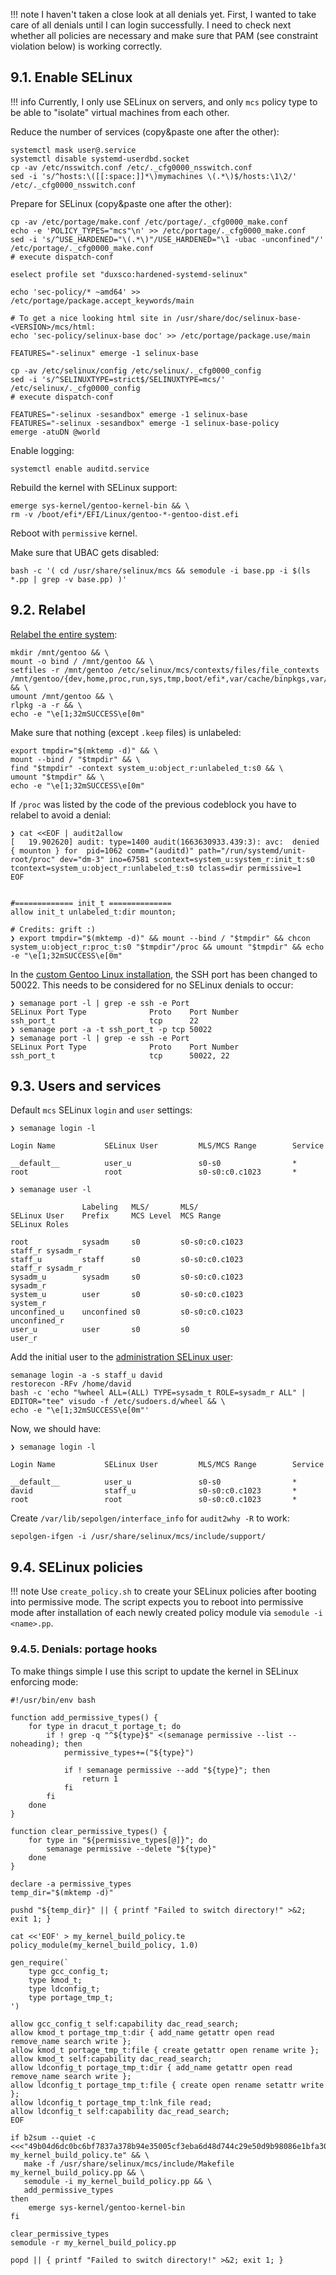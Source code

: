 !!! note
    I haven't taken a close look at all denials yet. First, I wanted to take care of all denials until I can login successfully. I need to check next whether all policies are necessary and make sure that PAM (see constraint violation below) is working correctly.

## 9.1. Enable SELinux

!!! info
    Currently, I only use SELinux on servers, and only `mcs` policy type to be able to "isolate" virtual machines from each other.

Reduce the number of services (copy&paste one after the other):

```shell
systemctl mask user@.service
systemctl disable systemd-userdbd.socket
cp -av /etc/nsswitch.conf /etc/._cfg0000_nsswitch.conf
sed -i 's/^hosts:\([[:space:]]*\)mymachines \(.*\)$/hosts:\1\2/' /etc/._cfg0000_nsswitch.conf
```

Prepare for SELinux (copy&paste one after the other):

```shell
cp -av /etc/portage/make.conf /etc/portage/._cfg0000_make.conf
echo -e 'POLICY_TYPES="mcs"\n' >> /etc/portage/._cfg0000_make.conf
sed -i 's/^USE_HARDENED="\(.*\)"/USE_HARDENED="\1 -ubac -unconfined"/' /etc/portage/._cfg0000_make.conf
# execute dispatch-conf

eselect profile set "duxsco:hardened-systemd-selinux"

echo 'sec-policy/* ~amd64' >> /etc/portage/package.accept_keywords/main

# To get a nice looking html site in /usr/share/doc/selinux-base-<VERSION>/mcs/html:
echo 'sec-policy/selinux-base doc' >> /etc/portage/package.use/main

FEATURES="-selinux" emerge -1 selinux-base

cp -av /etc/selinux/config /etc/selinux/._cfg0000_config
sed -i 's/^SELINUXTYPE=strict$/SELINUXTYPE=mcs/' /etc/selinux/._cfg0000_config
# execute dispatch-conf

FEATURES="-selinux -sesandbox" emerge -1 selinux-base
FEATURES="-selinux -sesandbox" emerge -1 selinux-base-policy
emerge -atuDN @world
```

Enable logging:

```shell
systemctl enable auditd.service
```

Rebuild the kernel with SELinux support:

```shell
emerge sys-kernel/gentoo-kernel-bin && \
rm -v /boot/efi*/EFI/Linux/gentoo-*-gentoo-dist.efi
```

Reboot with `permissive` kernel.

Make sure that UBAC gets disabled:

```shell
bash -c '( cd /usr/share/selinux/mcs && semodule -i base.pp -i $(ls *.pp | grep -v base.pp) )'
```

## 9.2. Relabel

[Relabel the entire system](https://wiki.gentoo.org/wiki/SELinux/Installation#Relabel):

```shell
mkdir /mnt/gentoo && \
mount -o bind / /mnt/gentoo && \
setfiles -r /mnt/gentoo /etc/selinux/mcs/contexts/files/file_contexts /mnt/gentoo/{dev,home,proc,run,sys,tmp,boot/efi*,var/cache/binpkgs,var/cache/distfiles,var/db/repos/gentoo,var/tmp} && \
umount /mnt/gentoo && \
rlpkg -a -r && \
echo -e "\e[1;32mSUCCESS\e[0m"
```

Make sure that nothing (except `.keep` files) is unlabeled:

```shell
export tmpdir="$(mktemp -d)" && \
mount --bind / "$tmpdir" && \
find "$tmpdir" -context system_u:object_r:unlabeled_t:s0 && \
umount "$tmpdir" && \
echo -e "\e[1;32mSUCCESS\e[0m"
```

If `/proc` was listed by the code of the previous codeblock you have to relabel to avoid a denial:

```shell
❯ cat <<EOF | audit2allow
[   19.902620] audit: type=1400 audit(1663630933.439:3): avc:  denied  { mounton } for  pid=1062 comm="(auditd)" path="/run/systemd/unit-root/proc" dev="dm-3" ino=67581 scontext=system_u:system_r:init_t:s0 tcontext=system_u:object_r:unlabeled_t:s0 tclass=dir permissive=1
EOF


#============= init_t ==============
allow init_t unlabeled_t:dir mounton;

# Credits: grift :)
❯ export tmpdir="$(mktemp -d)" && mount --bind / "$tmpdir" && chcon system_u:object_r:proc_t:s0 "$tmpdir"/proc && umount "$tmpdir" && echo -e "\e[1;32mSUCCESS\e[0m"
```

In the [custom Gentoo Linux installation](https://github.com/duxsco/gentoo-installation), the SSH port has been changed to 50022. This needs to be considered for no SELinux denials to occur:

```shell
❯ semanage port -l | grep -e ssh -e Port
SELinux Port Type              Proto    Port Number
ssh_port_t                     tcp      22
❯ semanage port -a -t ssh_port_t -p tcp 50022
❯ semanage port -l | grep -e ssh -e Port
SELinux Port Type              Proto    Port Number
ssh_port_t                     tcp      50022, 22
```

## 9.3. Users and services

Default `mcs` SELinux `login` and `user` settings:

```shell
❯ semanage login -l

Login Name           SELinux User         MLS/MCS Range        Service

__default__          user_u               s0-s0                *
root                 root                 s0-s0:c0.c1023       *

❯ semanage user -l

                Labeling   MLS/       MLS/
SELinux User    Prefix     MCS Level  MCS Range                      SELinux Roles

root            sysadm     s0         s0-s0:c0.c1023                 staff_r sysadm_r
staff_u         staff      s0         s0-s0:c0.c1023                 staff_r sysadm_r
sysadm_u        sysadm     s0         s0-s0:c0.c1023                 sysadm_r
system_u        user       s0         s0-s0:c0.c1023                 system_r
unconfined_u    unconfined s0         s0-s0:c0.c1023                 unconfined_r
user_u          user       s0         s0                             user_r
```

Add the initial user to the [administration SELinux user](https://wiki.gentoo.org/wiki/SELinux/Installation#Define_the_administrator_accounts):

```shell
semanage login -a -s staff_u david
restorecon -RFv /home/david
bash -c 'echo "%wheel ALL=(ALL) TYPE=sysadm_t ROLE=sysadm_r ALL" | EDITOR="tee" visudo -f /etc/sudoers.d/wheel && \
echo -e "\e[1;32mSUCCESS\e[0m"'
```

Now, we should have:

```shell
❯ semanage login -l

Login Name           SELinux User         MLS/MCS Range        Service

__default__          user_u               s0-s0                *
david                staff_u              s0-s0:c0.c1023       *
root                 root                 s0-s0:c0.c1023       *
```

Create `/var/lib/sepolgen/interface_info` for `audit2why -R` to work:

```shell
sepolgen-ifgen -i /usr/share/selinux/mcs/include/support/
```

## 9.4. SELinux policies

!!! note
    Use `create_policy.sh` to create your SELinux policies after booting into permissive mode. The script expects you to reboot into permissive mode after installation of each newly created policy module via `semodule -i <name>.pp`.

### 9.4.5. Denials: portage hooks

To make things simple I use this script to update the kernel in SELinux enforcing mode:

```shell
#!/usr/bin/env bash

function add_permissive_types() {
    for type in dracut_t portage_t; do
        if ! grep -q "^${type}$" <(semanage permissive --list --noheading); then
            permissive_types+=("${type}")

            if ! semanage permissive --add "${type}"; then
                return 1
            fi
        fi
    done
}

function clear_permissive_types() {
    for type in "${permissive_types[@]}"; do
        semanage permissive --delete "${type}"
    done
}

declare -a permissive_types
temp_dir="$(mktemp -d)"

pushd "${temp_dir}" || { printf "Failed to switch directory!" >&2; exit 1; }

cat <<'EOF' > my_kernel_build_policy.te
policy_module(my_kernel_build_policy, 1.0)

gen_require(`
    type gcc_config_t;
    type kmod_t;
    type ldconfig_t;
    type portage_tmp_t;
')

allow gcc_config_t self:capability dac_read_search;
allow kmod_t portage_tmp_t:dir { add_name getattr open read remove_name search write };
allow kmod_t portage_tmp_t:file { create getattr open rename write };
allow kmod_t self:capability dac_read_search;
allow ldconfig_t portage_tmp_t:dir { add_name getattr open read remove_name search write };
allow ldconfig_t portage_tmp_t:file { create open rename setattr write };
allow ldconfig_t portage_tmp_t:lnk_file read;
allow ldconfig_t self:capability dac_read_search;
EOF

if b2sum --quiet -c <<<"49b04d6dc0bc6bf7837a378b94e35005cf3eba6d48d744c29e50d9b98086e1bfa30a9fec5edc924bfd99800c4a722286ac34ad5a69fe78b9895ed29be214ba6e  my_kernel_build_policy.te" && \
   make -f /usr/share/selinux/mcs/include/Makefile my_kernel_build_policy.pp && \
   semodule -i my_kernel_build_policy.pp && \
   add_permissive_types
then
    emerge sys-kernel/gentoo-kernel-bin
fi

clear_permissive_types
semodule -r my_kernel_build_policy.pp

popd || { printf "Failed to switch directory!" >&2; exit 1; }
```
